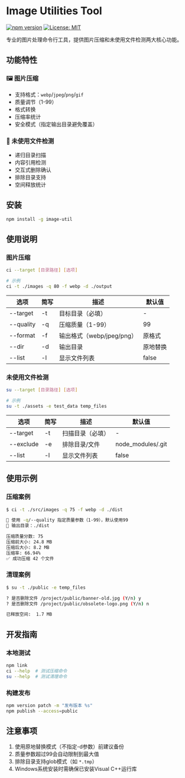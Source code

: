
# Image Utilities Tool

[![npm version](https://img.shields.io/npm/v/image-util)](https://www.npmjs.com/package/image-util)
[![License: MIT](https://img.shields.io/badge/License-MIT-yellow.svg)](LICENSE)

专业的图片处理命令行工具，提供图片压缩和未使用文件检测两大核心功能。

## 功能特性

### 🖼️ 图片压缩
- 支持格式：`webp`/`jpeg`/`png`/`gif`
- 质量调节（1-99）
- 格式转换
- 压缩率统计
- 安全模式（指定输出目录避免覆盖）

### 🧹 未使用文件检测
- 递归目录扫描
- 内容引用检测
- 交互式删除确认
- 排除目录支持
- 空间释放统计

## 安装
```bash
npm install -g image-util
```

## 使用说明

### 图片压缩
```bash
ci --target [目录路径] [选项]

# 示例
ci -t ./images -q 80 -f webp -d ./output
```

| 选项 | 简写 | 描述 | 默认值 |
|------|------|------|-------|
| --target | -t | 目标目录（必填） | - |
| --quality | -q | 压缩质量（1-99） | 99 |
| --format | -f | 输出格式（webp/jpeg/png） | 原格式 |
| --dir | -d | 输出目录 | 原地替换 |
| --list | -l | 显示文件列表 | false |

### 未使用文件检测
```bash
su --target [目录路径] [选项]

# 示例
su -t ./assets -e test_data temp_files
```

| 选项 | 简写 | 描述 | 默认值 |
|------|------|------|-------|
| --target | -t | 扫描目录（必填） | - |
| --exclude | -e | 排除目录/文件 | node_modules/.git |
| --list | -l | 显示文件列表 | false |

## 使用示例

### 压缩案例
```bash
$ ci -t ./src/images -q 75 -f webp -d ./dist

📝 使用 -q/--quality 指定质量参数（1-99），默认使用99
💾 输出目录：./dist

压缩质量分数: 75
压缩前大小: 24.8 MB
压缩后大小: 8.2 MB
压缩率: 66.94%
✅ 成功压缩 42 个文件
```

### 清理案例
```bash
$ su -t ./public -e temp_files

? 是否删除文件 /project/public/banner-old.jpg (Y/n) y
? 是否删除文件 /project/public/obsolete-logo.png (Y/n) n

已释放空间:  1.7 MB
```

## 开发指南

### 本地测试
```bash
npm link
ci --help  # 测试压缩命令
su --help  # 测试清理命令
```

### 构建发布
```bash
npm version patch -m "发布版本 %s"
npm publish --access=public
```

## 注意事项
1. 使用原地替换模式（不指定-d参数）前建议备份
2. 质量参数超过99会自动限制到最大值
3. 排除目录支持glob模式（如 `*.tmp`）
4. Windows系统安装时需确保已安装Visual C++运行库